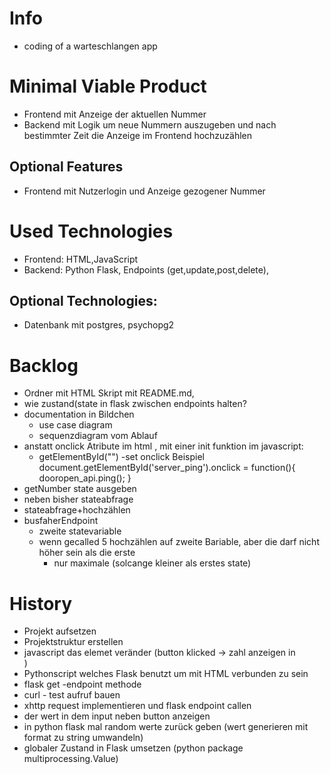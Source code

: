 # Info
- coding of a warteschlangen app
# Minimal Viable Product
- Frontend mit Anzeige der aktuellen Nummer
- Backend mit Logik um neue Nummern auszugeben und nach bestimmter Zeit die Anzeige im Frontend hochzuzählen
## Optional Features
- Frontend mit Nutzerlogin und Anzeige gezogener Nummer
# Used Technologies
- Frontend: HTML,JavaScript
- Backend: Python Flask, Endpoints (get,update,post,delete),
## Optional Technologies:
- Datenbank mit postgres, psychopg2 
# Backlog
  - Ordner mit HTML Skript mit README.md,
  - wie zustand(state in flask zwischen endpoints halten?
- documentation in Bildchen
  - use case diagram
  - sequenzdiagram vom Ablauf
- anstatt onclick Atribute im html , mit einer init funktion im javascript:
  - getElementById("") -set onclick
  Beispiel 
  document.getElementById('server_ping').onclick = function(){
      dooropen_api.ping();
  }
- getNumber state ausgeben
- neben bisher stateabfrage
- stateabfrage+hochzählen
- busfaherEndpoint 
  - zweite statevariable
  - wenn gecalled 5 hochzählen auf zweite Bariable, aber die darf nicht höher sein als die erste
    - nur maximale (solcange kleiner als erstes state)
# History
- Projekt aufsetzen
- Projektstruktur erstellen
- javascript das elemet veränder (button klicked -> zahl anzeigen in <div>)
- Pythonscript welches Flask benutzt um mit HTML verbunden zu sein
- flask get -endpoint methode
- curl - test aufruf bauen
- xhttp request implementieren und flask endpoint callen
- der wert in dem input neben button anzeigen
- in python flask mal random werte zurück geben (wert generieren mit format zu string umwandeln)
- globaler Zustand in Flask umsetzen (python package multiprocessing.Value)
